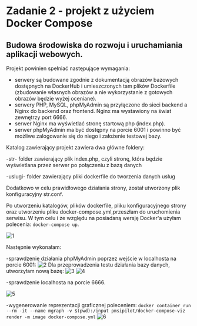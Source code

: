 # Zadanie 2 - projekt z użyciem Docker Compose
## Budowa środowiska do rozwoju i uruchamiania aplikacji webowych.

Projekt powinien spełniać następujące wymagania:
- serwery są budowane zgodnie z dokumentacją obrazów bazowych dostępnych na
DockerHub i umieszczonych tam plików Dockerfile (zbudowanie własnych obrazów a nie
wykorzystanie z gotowych obrazów będzie wyżej oceniane).
- serwery PHP, MySQL, phpMyAdmin są przyłączone do sieci backend a Nginx do
backend oraz frontend. Nginx ma wystawiony na świat zewnętrzy port 6666.
- serwer Nginx ma wyświetlać stronę startową php (index.php).
- serwer phpMyAdmin ma być dostępny na porcie 6001 i powinno być możliwe
zalogowanie się do niego i założenie testowej bazy.

Katalog zawierający projekt zawiera dwa główne foldery:

-str- folder zawierający plik index.php, czyli stronę, która będzie wyświetlana przez serwer po połączeniu z bazą danych

-uslugi- folder zawierający pliki dockerfile do tworzenia danych usług

Dodatkowo w celu prawidłowego działania strony, został utworzony plik konfiguracyjny str.conf.

Po utworzeniu katalogów, plików dockerfile, pliku konfiguracyjnego strony oraz utworzeniu pliku docker-compose.yml,przeszłam do uruchomienia serwisu.
W tym celu i ze względu na posiadaną wersję Docker'a użyłam polecenia: `docker-compose up`.

 ![1](https://github.com/anik0o/images/blob/e5f54e69414e71945f41063948a1f7c1b8541505/compose-up.png)
 
 Następnie wykonałam:
 
 -sprawdzenie działania phpMyAdmin poprzez wejście w localhosta na porcie 6001:
 ![2](https://github.com/anik0o/images/blob/b0ee488a617f62faa498db428f0d931fc410aabe/Zrzut%20ekranu%202021-12-11%20201009.png)
  Dla przeprowadzenia testu działania bazy danych, utworzyłam nową bazę:
 ![3](https://github.com/anik0o/images/blob/b0ee488a617f62faa498db428f0d931fc410aabe/Zrzut%20ekranu%202021-12-11%20201046.png)
 ![4](https://github.com/anik0o/images/blob/b0ee488a617f62faa498db428f0d931fc410aabe/Zrzut%20ekranu%202021-12-11%20201100.png)

 -sprawdzenie localhosta na porcie 6666.
 
 ![5](https://github.com/anik0o/images/blob/b0ee488a617f62faa498db428f0d931fc410aabe/Zrzut%20ekranu%202021-12-11%20201140.png)
 
-wygenerowanie reprezentacji graficznej poleceniem: `docker container run --rm -it --name mgraph -v $(pwd):/input pmsipilot/docker-compose-viz render -m image docker-compose.yml`
![6](https://github.com/anik0o/composer/blob/371dcbb761aa90e163a7c9881e541d585afe1eeb/docker-compose.png)

